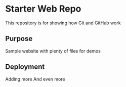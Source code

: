 # Starter Web Repo

This repository is for showing how Git and GitHub work

## Purpose

Sample website with plenty of files for demos

## Deployment
Adding more
And even more